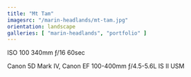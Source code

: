 ```yaml
---
title: "Mt Tam"
imagesrc: "/marin-headlands/mt-tam.jpg"
orientation: landscape
galleries: [ "marin-headlands", "portfolio" ]
---
```


ISO 100 340mm ƒ/16 60sec

Canon 5D Mark IV, Canon EF 100-400mm ƒ/4.5-5.6L IS II USM
